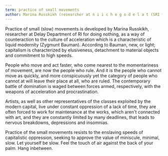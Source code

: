 ```yaml
---
term: practice of small movements
author: Marina Russkikh (researcher at n i i c h e g o d e l a t (SRI for doing nothing))
---
```

Practice of small (slow) movements is developed by Marina Russkikh, researcher at Delay Department of RI for doing nothing, as a way of counteraction to the culture of acceleration which is a characteristic of liquid modernity (Zygmunt Bauman). According to Bauman, new, or light; capitalism is characterized by elusiveness, detachment to material objects and commitment to high speeds.

People who move and act faster, who come nearest to the momentariness of movement, are now the people who rule. And it is the people who cannot move as quickly, and more conspicuously yet the category of people who cannot at will leave their place at all, who are ruled.
The contemporary battle of domination is waged between forces armed, respectively, with the weapons of acceleration and procrastination.

Artists, as well as other representatives of the classes exploited by the modern capital, live under constant oppression of a lack of time, they are often forced to work for maintenance at the works, which aren't connected with art, and they are constantly limited by many deadlines, that leads to nervous breakdowns, depressions and insomnias.

Practice of the small movements resists to the enslaving speeds of capitalistic oppression, seeking to approve the value of miniscule, minimal, slow.
Let yourself be slow. Feel the touch of air against the back of your palm. Hang inbetween.
